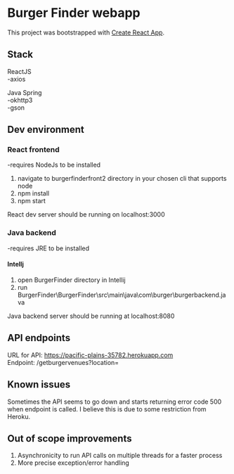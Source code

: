 # Burger Finder webapp

This project was bootstrapped with [Create React App](https://github.com/facebook/create-react-app).

## Stack

ReactJS  
-axios

Java Spring  
-okhttp3  
-gson

## Dev environment

### React frontend
-requires NodeJs to be installed

1) navigate to burgerfinderfront2 directory in your chosen cli that supports node
2) npm install
3) npm start

React dev server should be running on localhost:3000

### Java backend
-requires JRE to be installed

#### Intellj
1) open BurgerFinder directory in Intellij
2) run BurgerFinder\BurgerFinder\src\main\java\com\burger\burgerbackend.java

Java backend server should be running at localhost:8080

## API endpoints

URL for API: https://pacific-plains-35782.herokuapp.com  
Endpoint: /getburgervenues?location=<location>
  
## Known issues
 
  Sometimes the API seems to go down and starts returning error code 500 when endpoint is called. I believe this is due to some restriction from Heroku.
  
## Out of scope improvements
  
  1) Asynchronicity to run API calls on multiple threads for a faster process
  2) More precise exception/error handling 
    

